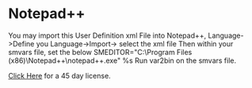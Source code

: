 # Notepad++

You may import  this User Definition xml File into Notepad++, Language->Define you Language->Import-> select the xml file
Then within your smvars file, set the below SMEDITOR="C:\Program Files (x86)\Notepad++\notepad++.exe" %s
Run  var2bin on the smvars file.

[Click Here](https://www.prolifics.com/panther-trial-license-request) for a 45 day license.

